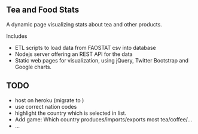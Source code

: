## Tea and Food Stats
A dynamic page visualizing stats about tea and other products.

Includes
- ETL scripts to load data from FAOSTAT csv into database
- Nodejs server offering an REST API for the data
- Static web pages for visualization, using jQuery, Twitter Bootstrap and Google charts.

## TODO
- host on heroku (migrate to )
- use correct nation codes
- highlight the country which is selected in list.
- Add game: Which country produces/imports/exports most tea/coffee/...
- ...

<!--
Postgres Import
https://devcenter.heroku.com/articles/heroku-postgres-import-export#import

NodeJS ORM Mapper and 
http://dailyjs.com/2013/04/15/node-database-library/
- sql
- sequelize
- squel

Drivers
- mysql and pg
-->
